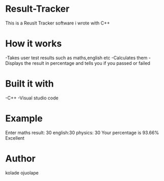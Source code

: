 # Result-Tracker

This is a Reuslt Tracker software i wrote with C++

# How it works
-Takes user test results such as maths,english etc
-Calculates them
-Displays the result in percentage and tells you if you passed or failed

# Built it with
-C++
-Visual studio code

# Example
Enter maths result: 30
english:30
physics: 30
  Your percentage is 93.66%
Excellent

# Author
kolade ojuolape










